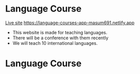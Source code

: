 # Language Course

[Live site](https://language-courses-app-masum691.netlify.app "LCO")
https://language-courses-app-masum691.netlify.app

- This website is made for teaching languages.
- There will be a conference with them recently
- We will teach 10 international languages. 
# Language Course